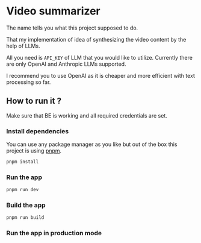 # Video summarizer

The name tells you what this project supposed to do.

That my implementation of idea of synthesizing the video content by the help of LLMs.

All you need is ```API_KEY``` of LLM that you would like to utilize.
Currently there are only OpenAI and Anthropic LLMs supported.

I recommend you to use OpenAI as it is cheaper and more efficient with text processing so far.


## How to run it ?

Make sure that BE is working and all required credentials are set.
### Install dependencies

You can use any package manager as you like but out of the box this project is using [pnpm](https://pnpm.io/).

```bash
pnpm install
```
### Run the app
```bash
pnpm run dev
```
### Build the app
```bash
pnpm run build
```
### Run the app in production mode
```bash